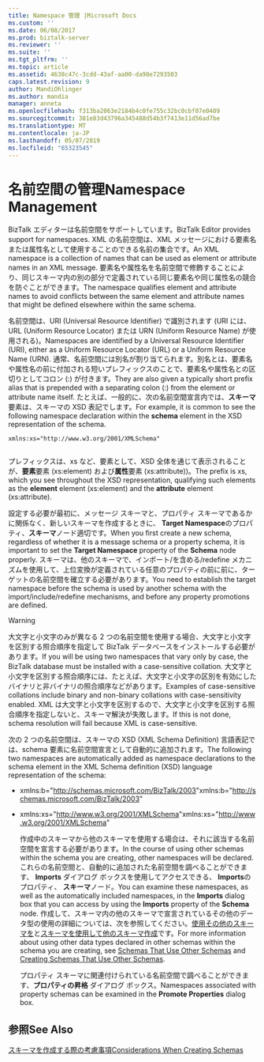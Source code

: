 ```yaml
---
title: Namespace 管理 |Microsoft Docs
ms.custom: ''
ms.date: 06/08/2017
ms.prod: biztalk-server
ms.reviewer: ''
ms.suite: ''
ms.tgt_pltfrm: ''
ms.topic: article
ms.assetid: 4638c47c-3cdd-43af-aa00-da98e7293503
caps.latest.revision: 9
author: MandiOhlinger
ms.author: mandia
manager: anneta
ms.openlocfilehash: f313ba2063e2184b4c0fe755c32bc0cbf07e0409
ms.sourcegitcommit: 381e83d43796a345488d54b3f7413e11d56ad7be
ms.translationtype: MT
ms.contentlocale: ja-JP
ms.lasthandoff: 05/07/2019
ms.locfileid: "65323545"
---
```

# <a name="namespace-management"></a><span data-ttu-id="26bf9-102">名前空間の管理</span><span class="sxs-lookup"><span data-stu-id="26bf9-102">Namespace Management</span></span>
<span data-ttu-id="26bf9-103">BizTalk エディターは名前空間をサポートしています。</span><span class="sxs-lookup"><span data-stu-id="26bf9-103">BizTalk Editor provides support for namespaces.</span></span> <span data-ttu-id="26bf9-104">XML の名前空間は、XML メッセージにおける要素名または属性名として使用することのできる名前の集合です。</span><span class="sxs-lookup"><span data-stu-id="26bf9-104">An XML namespace is a collection of names that can be used as element or attribute names in an XML message.</span></span> <span data-ttu-id="26bf9-105">要素名や属性名を名前空間で修飾することにより、同じスキーマ内の別の部分で定義されている同じ要素名や同じ属性名の競合を防ぐことができます。</span><span class="sxs-lookup"><span data-stu-id="26bf9-105">The namespace qualifies element and attribute names to avoid conflicts between the same element and attribute names that might be defined elsewhere within the same schema.</span></span>  
  
 <span data-ttu-id="26bf9-106">名前空間は、URI (Universal Resource Identifier) で識別されます (URI には、URL (Uniform Resource Locator) または URN (Uniform Resource Name) が使用される)。</span><span class="sxs-lookup"><span data-stu-id="26bf9-106">Namespaces are identified by a Universal Resource Identifier (URI), either as a Uniform Resource Locator (URL) or a Uniform Resource Name (URN).</span></span> <span data-ttu-id="26bf9-107">通常、名前空間には別名が割り当てられます。別名とは、要素名や属性名の前に付加される短いプレフィックスのことで、要素名や属性名との区切りとしてコロン (:) が付きます。</span><span class="sxs-lookup"><span data-stu-id="26bf9-107">They are also given a typically short prefix alias that is prepended with a separating colon (:) from the element or attribute name itself.</span></span> <span data-ttu-id="26bf9-108">たとえば、一般的に、次の名前空間宣言内では、**スキーマ**要素は、スキーマの XSD 表記でします。</span><span class="sxs-lookup"><span data-stu-id="26bf9-108">For example, it is common to see the following namespace declaration within the **schema** element in the XSD representation of the schema.</span></span>  
  
```  
xmlns:xs="http://www.w3.org/2001/XMLSchema"  
  
```  
  
 <span data-ttu-id="26bf9-109">プレフィックスは、xs など、要素として、XSD 全体を通じて表示されることが、**要素**要素 (xs:element) および**属性**要素 (xs:attribute))。</span><span class="sxs-lookup"><span data-stu-id="26bf9-109">The prefix is xs, which you see throughout the XSD representation, qualifying such elements as the **element** element (xs:element) and the **attribute** element (xs:attribute).</span></span>  
  
 <span data-ttu-id="26bf9-110">設定する必要が最初に、メッセージ スキーマと、プロパティ スキーマであるかに関係なく、新しいスキーマを作成するときに、 **Target Namespace**のプロパティ、**スキーマ**ノード適切です。</span><span class="sxs-lookup"><span data-stu-id="26bf9-110">When you first create a new schema, regardless of whether it is a message schema or a property schema, it is important to set the **Target Namespace** property of the **Schema** node properly.</span></span> <span data-ttu-id="26bf9-111">スキーマは、他のスキーマで、インポート/を含める/redefine メカニズムを使用して、上位変換が定義されている任意のプロパティの前に前に、ターゲットの名前空間を確立する必要があります。</span><span class="sxs-lookup"><span data-stu-id="26bf9-111">You need to establish the target namespace before the schema is used by another schema with the import/include/redefine mechanisms, and before any property promotions are defined.</span></span>  
  
> [!WARNING]
>  <span data-ttu-id="26bf9-112">大文字と小文字のみが異なる 2 つの名前空間を使用する場合、大文字と小文字を区別する照合順序を指定して BizTalk データベースをインストールする必要があります。</span><span class="sxs-lookup"><span data-stu-id="26bf9-112">If you will be using two namespaces that vary only by case, the BizTalk database must be installed with a case-sensitive collation.</span></span> <span data-ttu-id="26bf9-113">大文字と小文字を区別する照合順序には、たとえば、大文字と小文字の区別を有効にしたバイナリと非バイナリの照合順序などがあります。</span><span class="sxs-lookup"><span data-stu-id="26bf9-113">Examples of case-sensitive collations include binary and non-binary collations with case-sensitivity enabled.</span></span> <span data-ttu-id="26bf9-114">XML は大文字と小文字を区別するので、大文字と小文字を区別する照合順序を指定しないと、スキーマ解決が失敗します。</span><span class="sxs-lookup"><span data-stu-id="26bf9-114">If this is not done, schema resolution will fail because XML is case-sensitive.</span></span>  
  
 <span data-ttu-id="26bf9-115">次の 2 つの名前空間は、スキーマの XSD (XML Schema Definition) 言語表記では、schema 要素に名前空間宣言として自動的に追加されます。</span><span class="sxs-lookup"><span data-stu-id="26bf9-115">The following two namespaces are automatically added as namespace declarations to the schema element in the XML Schema definition (XSD) language representation of the schema:</span></span>  
  
- <span data-ttu-id="26bf9-116">xmlns:b="<http://schemas.microsoft.com/BizTalk/2003>"</span><span class="sxs-lookup"><span data-stu-id="26bf9-116">xmlns:b="<http://schemas.microsoft.com/BizTalk/2003>"</span></span>  
  
- <span data-ttu-id="26bf9-117">xmlns:xs="<http://www.w3.org/2001/XMLSchema>"</span><span class="sxs-lookup"><span data-stu-id="26bf9-117">xmlns:xs="<http://www.w3.org/2001/XMLSchema>"</span></span>  
  
  <span data-ttu-id="26bf9-118">作成中のスキーマから他のスキーマを使用する場合は、それに該当する名前空間を宣言する必要があります。</span><span class="sxs-lookup"><span data-stu-id="26bf9-118">In the course of using other schemas within the schema you are creating, other namespaces will be declared.</span></span> <span data-ttu-id="26bf9-119">これらの名前空間と、自動的に追加された名前空間を調べることができます、 **Imports**  ダイアログ ボックスを使用してアクセスできる、 **Imports**のプロパティ、 **スキーマ**ノード。</span><span class="sxs-lookup"><span data-stu-id="26bf9-119">You can examine these namespaces, as well as the automatically included namespaces, in the **Imports** dialog box that you can access by using the **Imports** property of the **Schema** node.</span></span> <span data-ttu-id="26bf9-120">作成して、スキーマ内の他のスキーマで宣言されているその他のデータ型の使用の詳細については、次を参照してください。[使用その他のスキーマを](../core/schemas-that-use-other-schemas.md)と[スキーマを使用して他のスキーマ作成](../core/how-to-create-schemas-that-use-other-schemas.md)です。</span><span class="sxs-lookup"><span data-stu-id="26bf9-120">For more information about using other data types declared in other schemas within the schema you are creating, see [Schemas That Use Other Schemas](../core/schemas-that-use-other-schemas.md) and [Creating Schemas That Use Other Schemas](../core/how-to-create-schemas-that-use-other-schemas.md).</span></span>  
  
  <span data-ttu-id="26bf9-121">プロパティ スキーマに関連付けられている名前空間で調べることができます、**プロパティの昇格** ダイアログ ボックス。</span><span class="sxs-lookup"><span data-stu-id="26bf9-121">Namespaces associated with property schemas can be examined in the **Promote Properties** dialog box.</span></span>  
  
## <a name="see-also"></a><span data-ttu-id="26bf9-122">参照</span><span class="sxs-lookup"><span data-stu-id="26bf9-122">See Also</span></span>  
 [<span data-ttu-id="26bf9-123">スキーマを作成する際の考慮事項</span><span class="sxs-lookup"><span data-stu-id="26bf9-123">Considerations When Creating Schemas</span></span>](../core/considerations-when-creating-schemas.md)